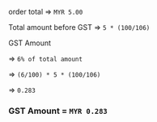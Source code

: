 order total => `MYR 5.00`

Total amount before GST => `5 * (100/106)`

GST Amount 

=> `6% of total amount`
           
=> `(6/100) * 5 * (100/106)`

=> `0.283`

### GST Amount = `MYR 0.283`